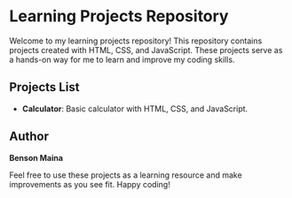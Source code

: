 # Learning Projects Repository

Welcome to my learning projects repository! This repository contains projects created with HTML, CSS, and JavaScript. These projects serve as a hands-on way for me to learn and improve my coding skills.

## Projects List

- **Calculator**: Basic calculator with HTML, CSS, and JavaScript.

## Author

**Benson Maina**

Feel free to use these projects as a learning resource and make improvements as you see fit. Happy coding!
